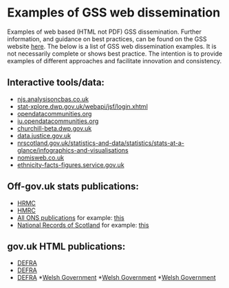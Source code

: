 # Examples of GSS web dissemination
Examples of web based (HTML not PDF) GSS dissemination. Further information, and guidance on best practices, can be found on the GSS website [here](https://gss.civilservice.gov.uk/guidances/communicating-statistics/).
The below is a list of GSS web dissemination examples. It is not necessarily complete or shows best practice. The intention is to provide examples of different approaches and facilitate innovation and consistency.

## Interactive tools/data:  
* [njs.analysisoncbas.co.uk](http://njs.analysisoncbas.co.uk/)  
* [stat-xplore.dwp.gov.uk/webapi/jsf/login.xhtml](https://stat-xplore.dwp.gov.uk/webapi/jsf/login.xhtml)  
* [opendatacommunities.org](http://opendatacommunities.org/home)  
* [iu.opendatacommunities.org](https://iu.opendatacommunities.org/)  
* [churchill-beta.dwp.gov.uk](https://churchill-beta.dwp.gov.uk)  
* [data.justice.gov.uk](http://data.justice.gov.uk/)  
* [nrscotland.gov.uk/statistics-and-data/statistics/stats-at-a-glance/infographics-and-visualisations](https://www.nrscotland.gov.uk/statistics-and-data/statistics/stats-at-a-glance/infographics-and-visualisations)  
* [nomisweb.co.uk](https://www.nomisweb.co.uk/)  
* [ethnicity-facts-figures.service.gov.uk](https://www.ethnicity-facts-figures.service.gov.uk/)  


## Off-gov.uk stats publications:  
* [HRMC](https://kai-data-exploitation.github.io/monthly-stamp-duty-ns-output/msdlt_spine.html)  
* [HMRC](https://kai-data-exploitation.github.io/ns-employment-allowance/empall_spine.html)  
* [All ONS publications](https://www.ons.gov.uk/atoz) for example: [this](https://www.ons.gov.uk/peoplepopulationandcommunity/healthandsocialcare/drugusealcoholandsmoking/bulletins/opinionsandlifestylesurveyadultdrinkinghabitsingreatbritain/2017)  
* [National Records of Scotland](https://www.nrscotland.gov.uk/statistics-and-data/statistics/stats-at-a-glance/council-area-profiles) for example: [this](https://www.nrscotland.gov.uk/files//statistics/council-area-data-sheets/aberdeen-city-council-profile.html)


## gov.uk HTML publications:  
* [DEFRA](https://www.gov.uk/government/statistics/food-statistics-pocketbook-2017)
* [DEFRA](https://www.gov.uk/government/statistics/family-food-201617)
* [DEFRA](https://www.gov.uk/government/statistics/food-chain-productivity)
*[Welsh Government](https://gov.wales/national-curriculum-teacher-assessments-non-core-subjects-2019-html)
*[Welsh Government](https://gov.wales/analysis-flying-start-outcomes-using-linked-data-emerging-findings-html)
*[Welsh Government](https://gov.wales/road-traffic-2018-html)

